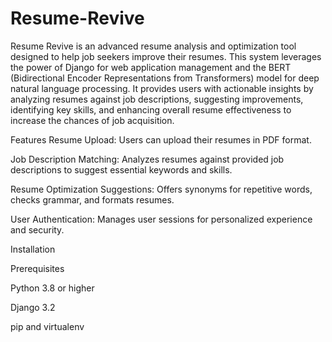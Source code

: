 # Resume-Revive

Resume Revive is an advanced resume analysis and optimization tool designed to help job seekers improve their resumes. This system leverages the power of Django for web application management and the BERT (Bidirectional Encoder Representations from Transformers) model for deep natural language processing. It provides users with actionable insights by analyzing resumes against job descriptions, suggesting improvements, identifying key skills, and enhancing overall resume effectiveness to increase the chances of job acquisition.

Features
Resume Upload: Users can upload their resumes in PDF format.

Job Description Matching: Analyzes resumes against provided job descriptions to suggest essential keywords and skills.

Resume Optimization Suggestions: Offers synonyms for repetitive words, checks grammar, and formats resumes.

User Authentication: Manages user sessions for personalized experience and security.

Installation

Prerequisites

Python 3.8 or higher

Django 3.2

pip and virtualenv
